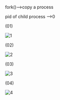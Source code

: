 fork()-->copy a process

pid of child process -->0

(01)

![1](https://github.com/user-attachments/assets/49260de0-2542-44bd-bf80-ea6faffb466c)

(02)

![2](https://github.com/user-attachments/assets/804b1dd2-0e85-4cce-9837-489531ba1acc)

(03)

![3](https://github.com/user-attachments/assets/d7352c17-35da-4673-b155-345b32827cfe)

(04)

![4](https://github.com/user-attachments/assets/f66cd631-e334-4215-b5d0-114485cc37c1)




